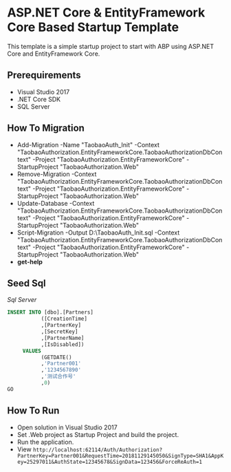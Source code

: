 # ASP.NET Core & EntityFramework Core Based Startup Template

This template is a simple startup project to start with ABP
using ASP.NET Core and EntityFramework Core.

## Prerequirements

* Visual Studio 2017
* .NET Core SDK
* SQL Server

## How To Migration
* Add-Migration -Name "TaobaoAuth_Init" -Context "TaobaoAuthorization.EntityFrameworkCore.TaobaoAuthorizationDbContext" -Project "TaobaoAuthorization.EntityFrameworkCore" -StartupProject "TaobaoAuthorization.Web"
* Remove-Migration -Context "TaobaoAuthorization.EntityFrameworkCore.TaobaoAuthorizationDbContext" -Project "TaobaoAuthorization.EntityFrameworkCore" -StartupProject "TaobaoAuthorization.Web"
* Update-Database -Context "TaobaoAuthorization.EntityFrameworkCore.TaobaoAuthorizationDbContext" -Project "TaobaoAuthorization.EntityFrameworkCore" -StartupProject "TaobaoAuthorization.Web"
* Script-Migration -Output D:\TaobaoAuth_Init.sql -Context "TaobaoAuthorization.EntityFrameworkCore.TaobaoAuthorizationDbContext" -Project "TaobaoAuthorization.EntityFrameworkCore" -StartupProject "TaobaoAuthorization.Web"
* **get-help**

## Seed Sql
*Sql Server*
``` Sql
INSERT INTO [dbo].[Partners]
           ([CreationTime]
           ,[PartnerKey]
           ,[SecretKey]
           ,[PartnerName]
           ,[IsDisabled])
     VALUES
           (GETDATE()
           ,'Partner001'
           ,'1234567890'
           ,'测试合作号'
           ,0)
GO
```

## How To Run

* Open solution in Visual Studio 2017
* Set .Web project as Startup Project and build the project.
* Run the application.
* View `http://localhost:62114/Auth/Authorization?PartnerKey=Partner001&RequestTime=20181129145050&SignType=SHA1&AppKey=25297011&AuthState=12345678&SignData=123456&ForceReAuth=1`
